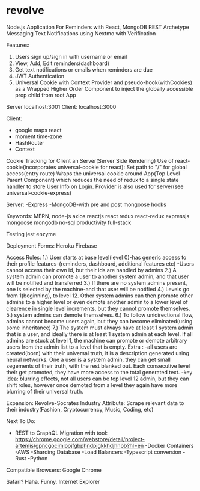 # revolve
Node.js Application For Reminders with React, MongoDB REST Archetype
Messaging Text Notifications using Nextmo with Verification

Features:
1. Users sign up/sign in with username or email
2. View, Add, Edit reminders(dashboard)
3. Get text notifications or emails when reminders are due
4. JWT Authentication
5. Universal Cookie with Context Provider and pseudo-hook(withCookies) as a Wrapped Higher Order Component to inject the globally accessible prop child from root App


Server localhost:3001
Client: localhost:3000

Client:
- google maps react
- moment time-zone
- HashRouter
- Context 

Cookie Tracking for Client an Server(Server Side Rendering)
Use of react-cookie(incorporates universal-cookie for react):
<CookieProvider> </CookieProvider>
Set path to "/" for global access(entry route)
Wraps the universal cookie around App(Top Level Parent Component) which reduces the need of redux to a single state handler to store User Info on Login.
Provider is also used for server(see universal-cookie-express)


Server:
-Express
-MongoDB-with pre and post mongoose hooks


Keywords: 
MERN,
node-js
axios
reactjs
react
redux
react-redux
expressjs
mongoose
mongodb
no-sql
productivity
full-stack

Testing
jest
enzyme


Deployment Forms:
Heroku
Firebase

Access Rules:
1.) User starts at base level(level 0)-has generic access to their profile features-(reminders, dashboard, additional features etc)
-Users cannot access their own id, but their ids are handled by admins
2.) A system admin can promote a user to another system admin, and that user will be notified and transferred
3.) If there are no system admins present, one is selected by the machine-and that user will be notified
4.) Levels go from 1(beginning), to level 12. Other system admins can then promote other admins to a higher level or even demote another admin to a lower level of clearence in single level increments, but they cannot promote themselves.
5.) system admins can demote themselves.
6.) To follow unidirectional flow, admins cannot become users again, but they can become eliminated(using some inheritance)
7.) The system must always have at least 1 system admin that is a user, and ideally there is at least 1 system admin at each level. If all admins are stuck at level 1, the machine can promote or demote arbitrary users from the admin list to a level that is empty.
Extra : 
-all users are created(born) with their universal truth, it is a description generated using neural networks. One a user is a system admin, they can get small segements of their truth, with the rest blanked out. Each consecutive level their get promoted, they have more access to the total generated text. 
-key idea: blurring effects, not all users can be top level 12 admin, but they can shift roles, however once demoted from a level they again have more blurring of their universal truth. 

Expansion: Revolve-Socrates
Industry Attribute: Scrape relevant data to their industry(Fashion, Cryptocurrency, Music, Coding, etc)

Next To Do:
- REST to GraphQL Migration with tool: https://chrome.google.com/webstore/detail/project-artemis/gpncgocimlpojfgbphndpjgkkhdjhnpb?hl=en
-Docker Containers
-AWS
-Sharding Database
-Load Balancers
-Typescript conversion
-Rust
-Python



Compatible Browsers:
Google Chrome

Safari? Haha. Funny. 
Internet Explorer